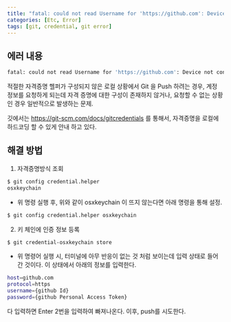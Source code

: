 ```yaml
---
title: "fatal: could not read Username for 'https://github.com': Device not configured"
categories: [Etc, Error]
tags: [git, credential, git error]
---
```


## 에러 내용

```bash
fatal: could not read Username for 'https://github.com': Device not configured
```

적절한 자격증명 헬퍼가 구성되지 않은 로컬 상황에서 Git 을 Push 하려는 경우, 계정 정보를 요청하게 되는데
자격 증명에 대한 구성이 존재하지 않거나, 요청할 수 없는 상황인 경우 일반적으로 발생하는 문제.

깃에서는 https://git-scm.com/docs/gitcredentials 를 통해서, 자격증명을 로컬에 하드코딩 할 수 있게 안내 하고 있다.

## 해결 방법

1. 자격증명방식 조회

```bash
$ git config credential.helper
osxkeychain
```

- 위 명령 실행 후, 위와 같이 osxkeychain 이 뜨지 않는다면 아래 명령을 통해 설정.

```bash
$ git config credential.helper osxkeychain
```

2. 키 체인에 인증 정보 등록

```bash
$ git credential-osxkeychain store
```

- 위 명령어 실행 시, 터미널에 아무 반응이 없는 것 처럼 보이는데 입력 상태로 들어간 것이다. 이 상태에서 아래의 정보를 입력한다.

```bash
host=github.com  
protocol=https  
username={github Id}
password={github Personal Access Token}
```

다 입력하면 Enter 2번을 입력하여 빠져나온다. 이후, push를 시도한다.
